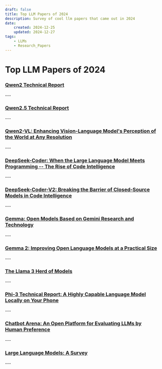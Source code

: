 ```yaml
---
draft: false
title: Top LLM Papers of 2024
description: Survey of cool llm papers that came out in 2024
date:
    created: 2024-12-25
    updated: 2024-12-27
tags:
    - LLMs
    - Research_Papers
---
```


# Top LLM Papers of 2024
<!-- more -->

<h3> <a href="http://arxiv.org/abs/2407.10671" target="_blank">Qwen2 Technical Report</a> </h3>
--- 

<h3> <a href="http://arxiv.org/abs/2412.15115" target="_blank">Qwen2.5 Technical Report</a> </h3>
--- 

<h3> <a href="http://arxiv.org/abs/2409.12191" target="_blank">Qwen2-VL: Enhancing Vision-Language Model's Perception of the World at Any Resolution</a> </h3>
--- 

<h3> <a href="http://arxiv.org/abs/2401.14196" target="_blank">DeepSeek-Coder: When the Large Language Model Meets Programming -- The Rise of Code Intelligence</a> </h3>
--- 

<h3> <a href="http://arxiv.org/abs/2406.11931" target="_blank">DeepSeek-Coder-V2: Breaking the Barrier of Closed-Source Models in Code Intelligence</a> </h3>
--- 

<h3> <a href="http://arxiv.org/abs/2403.08295" target="_blank">Gemma: Open Models Based on Gemini Research and Technology</a> </h3>
--- 

<h3> <a href="http://arxiv.org/abs/2408.00118" target="_blank">Gemma 2: Improving Open Language Models at a Practical Size</a> </h3>
--- 

<h3> <a href="http://arxiv.org/abs/2407.21783" target="_blank">The Llama 3 Herd of Models</a> </h3>
--- 

<h3> <a href="http://arxiv.org/abs/2404.14219" target="_blank">Phi-3 Technical Report: A Highly Capable Language Model Locally on Your Phone</a> </h3>
--- 

<h3> <a href="http://arxiv.org/abs/2403.04132" target="_blank">Chatbot Arena: An Open Platform for Evaluating LLMs by Human Preference</a> </h3>
--- 

<h3> <a href="http://arxiv.org/abs/2402.06196" target="_blank">Large Language Models: A Survey</a> </h3>
--- 
